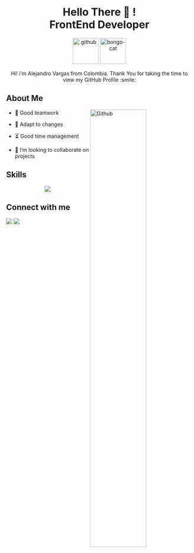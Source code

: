<h1 align="center">Hello There 👋 ! <br> FrontEnd Developer</h1>
<p align="center">
  <img alt="github" src="https://user-images.githubusercontent.com/5713670/87202985-820dcb80-c2b6-11ea-9f56-7ec461c497c3.gif" height="70px" width="70px">
  <img alt="bongo-cat" src="https://c.tenor.com/fYg91qBpDdgAAAAi/bongo-cat-transparent.gif" height="70px" width="70px">
</p>


<p align="center"></p>

<p align='center' size='20px'>
  Hi! i'm Alejandro Vargas from Colombia. Thank You for taking the time to view my GitHub Profile :smile: <br/></p>
  
<h2> About Me</h2>

<img width="55%" align="right" alt="Github" src="https://raw.githubusercontent.com/onimur/.github/master/.resources/git-header.svg" />

- 🔭 Good teamwork
  
- 🌱 Adapt to changes
  
- ⏳ Good time management
  
- 💬 I’m looking to collaborate on projects

<h2> Skills</h2>
<p align="center">
  <a href="https://skillicons.dev">
    <img src="https://skillicons.dev/icons?i=git,github,html,css,bootstrap,js,react,nodejs,py,django,flask,mysql,firebase,linux,figma" />
  </a>
</p>



<h2> Connect with me</h2>
<a href='https://www.linkedin.com/in/alejandrovargascuartas' target="_blank"><img src="https://skillicons.dev/icons?i=linkedin"/></a>
<a href='mailto:alejandrovargascuartas@gmail.com' target="_blank"><img src="https://skillicons.dev/icons?i=gmail"/></a>
